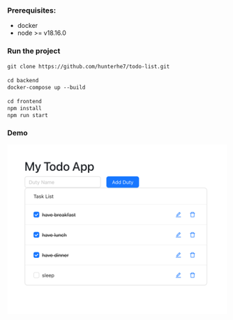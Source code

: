 ### Prerequisites:
- docker
- node >= v18.16.0

### Run the project
```
git clone https://github.com/hunterhe7/todo-list.git

cd backend
docker-compose up --build

cd frontend
npm install
npm run start
```

### Demo
![alt text](image.png)